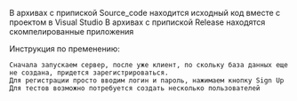 В архивах с припиской Source_code находится исходный код вместе с проектом в Visual Studio
В архивах с припиской Release находятся скомпелированные приложения

Инструкция по пременению:

	Сначала запускаем сервер, после уже клиент, по скольку база данных еще не создана, придется зарегистрироваться.
	Для регистрации просто вводим логин и пароль, нажимаем кнопку Sign Up
	Для тестов возможно потребуется создать несколько пользователей